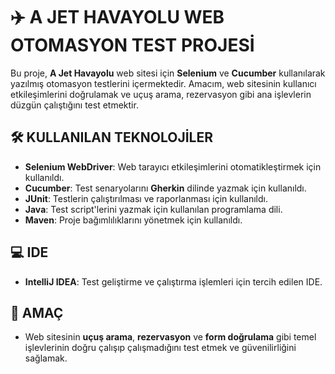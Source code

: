 # ✈️ A JET HAVAYOLU WEB OTOMASYON TEST PROJESİ

Bu proje, **A Jet Havayolu** web sitesi için **Selenium** ve **Cucumber** kullanılarak yazılmış otomasyon testlerini içermektedir. Amacım, web sitesinin kullanıcı etkileşimlerini doğrulamak ve uçuş arama, rezervasyon gibi ana işlevlerin düzgün çalıştığını test etmektir.

## 🛠️ KULLANILAN TEKNOLOJİLER

- **Selenium WebDriver**: Web tarayıcı etkileşimlerini otomatikleştirmek için kullanıldı.
- **Cucumber**: Test senaryolarını **Gherkin** dilinde yazmak için kullanıldı.
- **JUnit**: Testlerin çalıştırılması ve raporlanması için kullanıldı.
- **Java**: Test script'lerini yazmak için kullanılan programlama dili.
- **Maven**: Proje bağımlılıklarını yönetmek için kullanıldı.

## 💻 IDE

- **IntelliJ IDEA**: Test geliştirme ve çalıştırma işlemleri için tercih edilen IDE.

## 🎯 AMAÇ

- Web sitesinin **uçuş arama**, **rezervasyon** ve **form doğrulama** gibi temel işlevlerinin doğru çalışıp çalışmadığını test etmek ve güvenilirliğini sağlamak.
